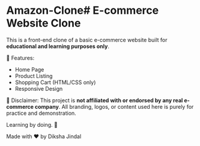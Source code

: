 # Amazon-Clone# E-commerce Website Clone

This is a front-end clone of a basic e-commerce website built for **educational and learning purposes only**.

📌 Features:
- Home Page
- Product Listing
- Shopping Cart (HTML/CSS only)
- Responsive Design

🚫 Disclaimer:
This project is **not affiliated with or endorsed by any real e-commerce company**. All branding, logos, or content used here is purely for practice and demonstration.

Learning by doing. 🙌

Made with ❤️ by Diksha Jindal

